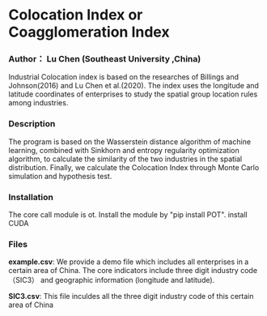 # Colocation Index or Coagglomeration Index
### Author： Lu Chen (Southeast University ,China) 

Industrial Colocation index is based on the researches of Billings and Johnson(2016) and Lu Chen et al.(2020). The index uses the longitude and latitude coordinates of enterprises to study the spatial group location rules among industries.

### Description
The program is based on the Wasserstein distance algorithm of machine learning, combined with Sinkhorn and entropy regularity optimization algorithm, to calculate the similarity of the two industries in the spatial distribution. Finally, we calculate the Colocation Index through Monte Carlo simulation and hypothesis test.


### Installation
The core call module is ot. Install the module by "pip install POT".
install CUDA

### Files
**example.csv**: We provide a demo file which includes all enterprises in a certain area of China. The core indicators include three digit industry code（SIC3） and geographic information (longitude and latitude).

**SIC3.csv**: This file inculdes all the three digit industry code of this certain area of China
